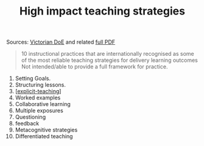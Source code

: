 ﻿---
backlinks:
- title: 'Teaching '
  url: /sense/Teaching/teaching.html
- title: Explicit teaching
  url: /sense/Teaching/Mathematics/explicit-teaching.html
title: High impact teaching strategies
---
Sources: [Victorian DoE](https://www.education.vic.gov.au/school/teachers/teachingresources/practice/improve/Pages/hits.aspx) and related [full PDF](https://www.education.vic.gov.au/Documents/school/teachers/support/high-impact-teaching-strategies.pdf)

> 10 instructional practices that are internationally recognised as some of the most reliable teaching strategies for delivery learning outcomes
Not intended/able to provide a full framework for practice.

1. Setting Goals.
2. Structuring lessons.
3. [[explicit-teaching]]
4. Worked examples
5. Collaborative learning
6. Multiple exposures
7. Questioning
8. feedback
9. Metacognitive strategies
10. Differentiated teaching




[//begin]: # "Autogenerated link references for markdown compatibility"
[explicit-teaching]: Mathematics/explicit-teaching "Explicit teaching"
[//end]: # "Autogenerated link references"